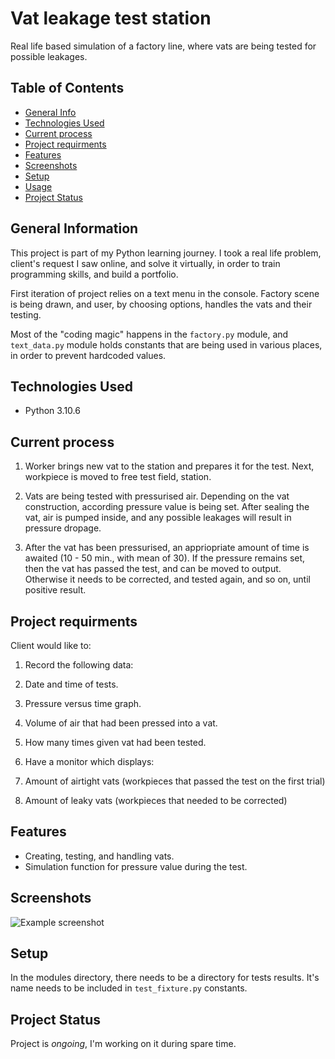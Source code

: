 # Vat leakage test station
Real life based simulation of a factory line, where vats are being tested for possible leakages. 

## Table of Contents
* [General Info](#general-information)
* [Technologies Used](#technologies-used)
* [Current process](#current-process)
* [Project requirments](#project-requirments)
* [Features](#features)
* [Screenshots](#screenshots)
* [Setup](#setup)
* [Usage](#usage)
* [Project Status](#project-status)

## General Information
This project is part of my Python learning journey. I took a real life problem, client's request I saw online, and solve it virtually, in order to train programming skills, and build a portfolio.

First iteration of project relies on a text menu in the console. Factory scene is being drawn, and user, by choosing options, handles the vats and their testing. 

Most of the "coding magic" happens in the `factory.py` module, and `text_data.py` module holds constants that are being used in various places, in order to prevent hardcoded values.

## Technologies Used
- Python 3.10.6

## Current process
1. Worker brings new vat to the station and prepares it for the test. Next, workpiece is moved to free test field, station.

3. Vats are being tested with pressurised air. Depending on the vat construction, according pressure value is being set. After sealing the vat, air is pumped inside, and any possible leakages will result in pressure dropage. 

3. After the vat has been pressurised, an appriopriate amount of time is awaited (10 - 50 min., with mean of 30). If the pressure remains set, then the vat has passed the test, and can be moved to output. Otherwise it needs to be corrected, and tested again, and so on, until positive result.

## Project requirments
Client would like to:
1. Record the following data:
  1. Date and time of tests.
  2. Pressure versus time graph.
  3. Volume of air that had been pressed into a vat.
  4. How many times given vat had been tested.

2. Have a monitor which displays:
  1. Amount of airtight vats (workpieces that passed the test on the first trial)
  2. Amount of leaky vats (workpieces that needed to be corrected)

## Features
- Creating, testing, and handling vats.
- Simulation function for pressure value during the test.

## Screenshots
![Example screenshot](./img/screenshot.png)
<!-- If you have screenshots you'd like to share, include them here. -->

## Setup
In the modules directory, there needs to be a directory for tests results. It's name needs to be included in `test_fixture.py` constants.

## Project Status
Project is _ongoing_, I'm working on it during spare time.